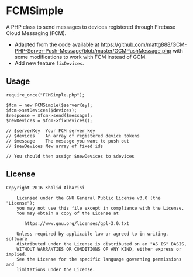 FCMSimple
===
A PHP class to send messages to devices registered through Firebase Cloud Messaging (FCM).

- Adapted from the code available at https://github.com/mattg888/GCM-PHP-Server-Push-Message/blob/master/GCMPushMessage.php with some modifications to work with FCM instead of GCM.
- Add new feature `fixDevices`.

Usage
---
```
require_once("FCMSimple.php");

$fcm = new FCMSimple($serverKey);
$fcm->setDevices($devices);
$response = $fcm->send($message);
$newDevices = $fcm->fixDevices();

// $serverKey  Your FCM server key
// $devices    An array of registered device tokens
// $message    The mesasge you want to push out
// $newDevices New array of fixed ids

// You should then assign $newDevices to $devices
```

License
---
```
Copyright 2016 Khalid Alharisi

    Licensed under the GNU General Public License v3.0 (the "License");
    you may not use this file except in compliance with the License.
    You may obtain a copy of the License at

       https://www.gnu.org/licenses/gpl-3.0.txt

    Unless required by applicable law or agreed to in writing, software
    distributed under the License is distributed on an "AS IS" BASIS,
    WITHOUT WARRANTIES OR CONDITIONS OF ANY KIND, either express or implied.
    See the License for the specific language governing permissions and
    limitations under the License.
```
